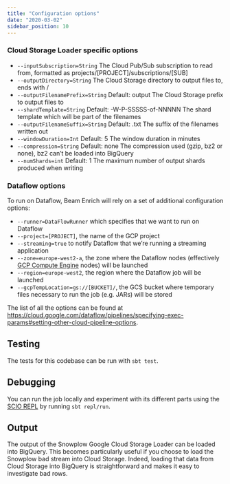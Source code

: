 ```yaml
---
title: "Configuration options"
date: "2020-03-02"
sidebar_position: 10
---
```


### Cloud Storage Loader specific options

- `--inputSubscription=String` The Cloud Pub/Sub subscription to read from, formatted as projects/[PROJECT]/subscriptions/[SUB]
- `--outputDirectory=String` The Cloud Storage directory to output files to, ends with /
- `--outputFilenamePrefix=String` Default: output The Cloud Storage prefix to output files to
- `--shardTemplate=String` Default: -W-P-SSSSS-of-NNNNN The shard template which will be part of the filenames
- `--outputFilenameSuffix=String` Default: .txt The suffix of the filenames written out
- `--windowDuration=Int` Default: 5 The window duration in minutes
- `--compression=String` Default: none The compression used (gzip, bz2 or none), bz2 can’t be loaded into BigQuery
- `--numShards=int` Default: 1 The maximum number of output shards produced when writing

### Dataflow options

To run on Dataflow, Beam Enrich will rely on a set of additional configuration options:

- `--runner=DataFlowRunner` which specifies that we want to run on Dataflow
- `--project=[PROJECT]`, the name of the GCP project
- `--streaming=true` to notify Dataflow that we’re running a streaming application
- `--zone=europe-west2-a`, the zone where the Dataflow nodes (effectively [GCP Compute Engine](https://cloud.google.com/compute/) nodes) will be launched
- `--region=europe-west2`, the region where the Dataflow job will be launched
- `--gcpTempLocation=gs://[BUCKET]/`, the GCS bucket where temporary files necessary to run the job (e.g. JARs) will be stored

The list of all the options can be found at https://cloud.google.com/dataflow/pipelines/specifying-exec-params#setting-other-cloud-pipeline-options.

## Testing

The tests for this codebase can be run with `sbt test`.

## Debugging

You can run the job locally and experiment with its different parts using the [SCIO REPL](https://github.com/spotify/scio/wiki/Scio-REPL) by running `sbt repl/run`.

## Output

The output of the Snowplow Google Cloud Storage Loader can be loaded into BigQuery. This becomes particularly useful if you choose to load the Snowplow bad stream into Cloud Storage. Indeed, loading that data from Cloud Storage into BigQuery is straightforward and makes it easy to investigate bad rows.
